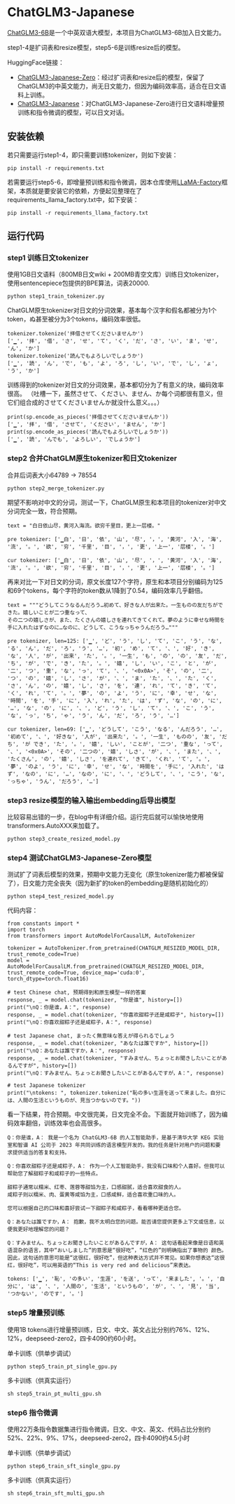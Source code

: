 # ChatGLM3-Japanese
[ChatGLM3-6B](https://github.com/THUDM/ChatGLM3)是一个中英双语大模型，本项目为ChatGLM3-6B加入日文能力。  

step1-4是扩词表和resize模型，step5-6是训练resize后的模型。

HuggingFace链接：
- [ChatGLM3-Japanese-Zero]( https://huggingface.co/dummy-foo/ChatGLM3-Japanese-Zero )：经过扩词表和resize后的模型，保留了ChatGLM3的中英文能力，尚无日文能力，但因为编码效率高，适合在日文语料上训练。
- [ChatGLM3-Japanese](https://huggingface.co/dummy-foo/ChatGLM3-Japanese)：对ChatGLM3-Japanese-Zero进行日文语料增量预训练和指令微调的模型，可以日文对话。


## 安装依赖
若只需要运行step1-4，即只需要训练tokenizer，则如下安装：
```
pip install -r requirements.txt
```
若需要运行step5-6，即增量预训练和指令微调，因本仓库使用[LLaMA-Factory](https://github.com/hiyouga/LLaMA-Factory)框架，本质就是要安装它的依赖，方便起见整理在了requirements_llama_factory.txt中，如下安装：
``` 
pip install -r requirements_llama_factory.txt
```

## 运行代码
### step1 训练日文tokenizer
使用1GB日文语料（800MB日文wiki + 200MB青空文库）训练日文tokenizer，使用sentencepiece包提供的BPE算法，词表20000.
```
python step1_train_tokenizer.py
```

ChatGLM原生tokenizer对日文的分词效果，基本每个汉字和假名都被分为1个token，ぬ甚至被分为3个tokens，编码效率很低。

```
tokenizer.tokenize('拝借させてくださいませんか')
['▁', '拝', '借', 'さ', 'せ', 'て', 'く', 'だ', 'さ', 'い', 'ま', 'せ', 'ん', 'か']
tokenizer.tokenize('読んでもよろしいでしょうか')
['▁', '読', 'ん', 'で', 'も', 'よ', 'ろ', 'し', 'い', 'で', 'し', 'ょ', 'う', 'か']
```
训练得到的tokenizer对日文的分词效果，基本都切分为了有意义的块，编码效率很高。
（吐槽一下，虽然させて、ください、ません、か每个词都很有意义，但它们组合成的させてくださいませんか就没什么意义。。。）
```
print(sp.encode_as_pieces('拝借させてくださいませんか'))
['▁', '拝', '借', 'させて', 'ください', 'ません', 'か']
print(sp.encode_as_pieces('読んでもよろしいでしょうか'))
['▁', '読', 'んでも', 'よろしい', 'でしょうか']
```

### step2 合并ChatGLM原生tokenizer和日文tokenizer
合并后词表大小64789 -> 78554
```
python step2_merge_tokenizer.py
```
期望不影响对中文的分词，测试一下，ChatGLM原生和本项目的tokenizer对中文分词完全一致，符合预期。  
``` 
text = "白日依山尽，黄河入海流。欲穷千里目，更上一层楼。"

pre tokenizer: ['▁白', '日', '依', '山', '尽', '，', '黄河', '入', '海', '流', '。', '欲', '穷', '千里', '目', '，', '更', '上一', '层楼', '。']

cur tokenizer: ['▁白', '日', '依', '山', '尽', '，', '黄河', '入', '海', '流', '。', '欲', '穷', '千里', '目', '，', '更', '上一', '层楼', '。']
```


再来对比一下对日文的分词，原文长度127个字符，原生和本项目分别编码为125和69个tokens，每个字符的token数从1降到了0.54，编码效率几乎翻倍。
``` 
text = """どうしてこうなるんだろう…初めて、好きな人が出来た。一生ものの友だちができた。嬉しいことが二つ重なって、
その二つの嬉しさが、また、たくさんの嬉しさを連れてきてくれて。夢のように幸せな時間を手に入れたはずなのに…なのに、どうして、こうなっちゃうんだろう…"""

pre tokenizer, len=125: ['▁', 'ど', 'う', 'し', 'て', 'こ', 'う', 'な', 'る', 'ん', 'だ', 'ろ', 'う', '…', '初', 'め', 'て', '、', '好', 'き', 'な', '人', 'が', '出来', 'た', '。', '一生', 'も', 'の', 'の', '友', 'だ', 'ち', 'が', 'で', 'き', 'た', '。', '嬉', 'し', 'い', 'こ', 'と', 'が', '二', 'つ', '重', 'な', 'っ', 'て', '、', '<0x0A>', 'そ', 'の', '二', 'つ', 'の', '嬉', 'し', 'さ', 'が', '、', 'ま', 'た', '、', 'た', 'く', 'さ', 'ん', 'の', '嬉', 'し', 'さ', 'を', '連', 'れ', 'て', 'き', 'て', 'く', 'れ', 'て', '。', '夢', 'の', 'よ', 'う', 'に', '幸', 'せ', 'な', '時間', 'を', '手', 'に', '入', 'れ', 'た', 'は', 'ず', 'な', 'の', 'に', '…', 'な', 'の', 'に', '、', 'ど', 'う', 'し', 'て', '、', 'こ', 'う', 'な', 'っ', 'ち', 'ゃ', 'う', 'ん', 'だ', 'ろ', 'う', '…']

cur tokenizer, len=69: ['▁', 'どうして', 'こう', 'なる', 'んだろう', '…', '初めて', '、', '好きな', '人が', '出来た', '。', '一生', 'ものの', '友', 'だち', 'が でき', 'た', '。', '嬉', 'しい', 'ことが', '二つ', '重な', 'って', '、', '<0x0A>', 'その', '二つの', '嬉', 'しさ', 'が', '、', 'また', '、', 'たくさん', 'の', '嬉', 'しさ', 'を連れて', 'きて', 'くれ', 'て', '。', '夢', 'のよ', 'う', 'に', '幸', 'せ', 'な', '時間を', '手に', '入れた', 'はず', 'なの', 'に', '…', 'なの', 'に', '、', 'どうして', '、', 'こう', 'な', 'っちゃ', 'うん', 'だろう', '…']
```

### step3 resize模型的输入输出embedding后导出模型
比较容易出错的一步，在blog中有详细介绍。运行完后就可以愉快地使用transformers.AutoXXX来加载了。
``` 
python step3_create_resized_model.py
```

### step4 测试ChatGLM3-Japanese-Zero模型
测试扩了词表后模型的效果，预期中文能力无变化（原生tokenizer能力都被保留了），日文能力完全丧失（因为新扩的token的embedding是随机初始化的）
``` 
python step4_test_resized_model.py
```
代码内容：
``` 
from constants import *
import torch
from transformers import AutoModelForCausalLM, AutoTokenizer

tokenizer = AutoTokenizer.from_pretrained(CHATGLM_RESIZED_MODEL_DIR, trust_remote_code=True)
model = AutoModelForCausalLM.from_pretrained(CHATGLM_RESIZED_MODEL_DIR, trust_remote_code=True, device_map='cuda:0', torch_dtype=torch.float16)

# test Chinese chat, 预期得到和原生模型一样的答案
response, _ = model.chat(tokenizer, "你是谁", history=[])
print("\nQ：你是谁，A：", response)
response, _ = model.chat(tokenizer, "你喜欢甜粽子还是咸粽子", history=[])
print("\nQ：你喜欢甜粽子还是咸粽子，A：", response)

# test Japanese chat, まったく無意味な答えが得られるでしょう
response, _ = model.chat(tokenizer, "あなたは誰ですか", history=[])
print("\nQ：あなたは誰ですか，A：", response)
response, _ = model.chat(tokenizer, "すみません、ちょっとお聞きしたいことがあるんですが", history=[])
print("\nQ：すみません、ちょっとお聞きしたいことがあるんですが，A：", response)

# test Japanese tokenizer
print("\ntokens: ", tokenizer.tokenize("恥の多い生涯を送って来ました。自分には、人間の生活というものが、見当つかないのです。"))
```
看一下结果，符合预期。中文很完美，日文完全不会。下面就开始训练了，因为编码效率翻倍，训练效率也会高很多。
``` 
Q：你是谁，A： 我是一个名为 ChatGLM3-6B 的人工智能助手，是基于清华大学 KEG 实验室和智谱 AI 公司于 2023 年共同训练的语言模型开发的。我的任务是针对用户的问题和要 求提供适当的答复和支持。

Q：你喜欢甜粽子还是咸粽子，A： 作为一个人工智能助手，我没有口味和个人喜好。但我可以帮助您了解甜粽子和咸粽子的一些特点。

甜粽子通常以糯米、红枣、莲蓉等甜馅为主，口感甜腻，适合喜欢甜食的人。
咸粽子则以糯米、肉、蛋黄等咸馅为主，口感咸鲜，适合喜欢重口味的人。

您可以根据自己的口味和喜好尝试一下甜粽子和咸粽子，看看哪种更适合您。

Q：あなたは誰ですか，A： 抱歉，我不太明白您的问题。能否请您提供更多上下文或信息，以便我更好地理解您的问题？

Q：すみません、ちょっとお聞きしたいことがあるんですが，A： 这句话看起来像是日语和英语混杂的语言，其中“おいしました”的意思是“很好吃”，“红色的”则明确指出了事物的 颜色。因此，这句话的意思可能是“这很红，很好吃”，但这种表达方式并不常见。如果你想表达“这很红，很好吃”，可以用英语的“This is very red and delicious”来表达。

tokens: ['▁', '恥', 'の多い', '生涯', 'を送', 'って', '来ました', '。', '自分に', 'は', '、', '人間の', '生活', 'というもの', 'が', '、', '見', '当', 'つかない', 'のです', '。']
```


### step5 增量预训练
使用1B tokens进行增量预训练，日文、中文、英文占比分别约76%、12%、12%，deepseed-zero2，四卡4090约60小时。

单卡训练（供单步调试）
``` 
python step5_train_pt_single_gpu.py
```
多卡训练（供真实运行）
```
sh step5_train_pt_multi_gpu.sh
```

### step6 指令微调
使用22万条指令数据集进行指令微调，日文、中文、英文、代码占比分别约52%、22%、9%、17%，deepseed-zero2，四卡4090约4.5小时  

单卡训练（供单步调试）
``` 
python step6_train_sft_single_gpu.py
```
多卡训练（供真实运行）
```
sh step6_train_sft_multi_gpu.sh
```